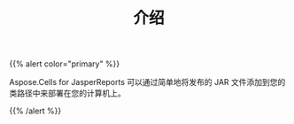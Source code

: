 ﻿---
title: 介绍
type: docs
weight: 10
url: /zh/jasperreports/introduction/
---
{{% alert color="primary" %}} 

 Aspose.Cells for JasperReports 可以通过简单地将发布的 JAR 文件添加到您的类路径中来部署在您的计算机上。

{{% /alert %}}
